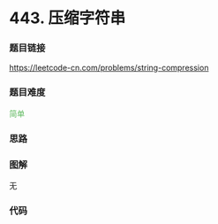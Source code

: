 # 443. 压缩字符串

### 题目链接

https://leetcode-cn.com/problems/string-compression

### 题目难度

<font color=#5CB85C>简单</font>

### 思路



### 图解

无

### 代码

```python
```